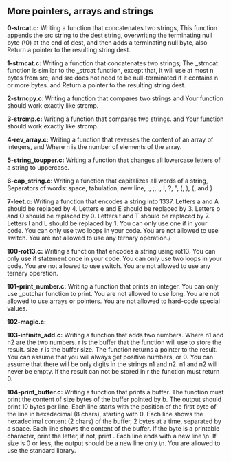 ## More pointers, arrays and strings


**0-strcat.c:** Writing a function that concatenates two strings, This function appends the src string to the dest string, overwriting the terminating null byte (\0) at the end of dest, and then adds a terminating null byte, also Return a pointer to the resulting string dest.


**1-strncat.c:** Writing a function that concatenates two strings; The _strncat function is similar to the _strcat function, except that, it will use at most n bytes from src; and src does not need to be null-terminated if it contains n or more bytes. and Return a pointer to the resulting string dest.


**2-strncpy.c**: Writing a function that compares two strings and Your function should work exactly like strcmp.


**3-strcmp.c:** Writing a function that compares two strings. and Your function should work exactly like strcmp.


**4-rev_array.c:** Writing a function that reverses the content of an array of integers, and Where n is the number of elements of the array.


**5-string_toupper.c:** Writing a function that changes all lowercase letters of a string to uppercase.


**6-cap_string.c**: Writing a function that capitalizes all words of a string, Separators of words: space, tabulation, new line, ,, ;, ., !, ?, ", (, ), {, and }


**7-leet.c:** Writing a function that encodes a string into 1337.
Letters a and A should be replaced by 4.
Letters e and E should be replaced by 3.
Letters o and O should be replaced by 0.
Letters t and T should be replaced by 7.
Letters l and L should be replaced by 1.
You can only use one if in your code.
You can only use two loops in your code.
You are not allowed to use switch.
You are not allowed to use any ternary operation./


**100-rot13.c:** Writing a function that encodes a string using rot13.
You can only use if statement once in your code.
You can only use two loops in your code.
You are not allowed to use switch.
You are not allowed to use any ternary operation.


**101-print_number.c:** Writing a function that prints an integer.
You can only use _putchar function to print.
You are not allowed to use long.
You are not allowed to use arrays or pointers.
You are not allowed to hard-code special values.


**102-magic.c:**


**103-infinite_add.c:** Writing a function that adds two numbers.
Where n1 and n2 are the two numbers.
r is the buffer that the function will use to store the result.
size_r is the buffer size.
The function returns a pointer to the result.
You can assume that you will always get positive numbers, or 0.
You can assume that there will be only digits in the strings n1 and n2.
n1 and n2 will never be empty.
If the result can not be stored in r the function must return 0.


**104-print_buffer.c:** Writing a function that prints a buffer.
The function must print the content of size bytes of the buffer pointed by b.
The output should print 10 bytes per line.
Each line starts with the position of the first byte of the line in hexadecimal (8 chars), starting with 0.
Each line shows the hexadecimal content (2 chars) of the buffer, 2 bytes at a time, separated by a space.
Each line shows the content of the buffer. If the byte is a printable character, print the letter, if not, print .
Each line ends with a new line \n.
If size is 0 or less, the output should be a new line only \n.
You are allowed to use the standard library.
